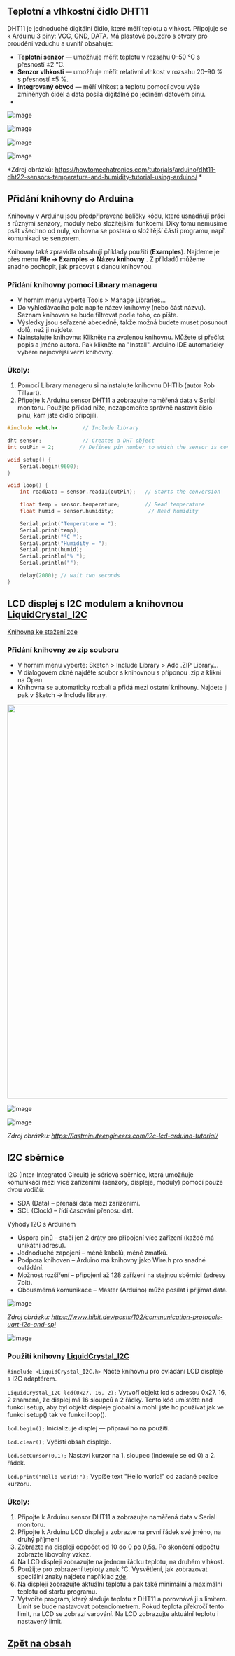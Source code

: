 ## Teplotní a vlhkostní čidlo DHT11

DHT11 je jednoduché digitální čidlo, které měří teplotu a vlhkost. Připojuje se k Arduinu 3 piny: VCC, GND, DATA. Má plastové pouzdro s otvory pro proudění vzduchu a uvnitř obsahuje:

- **Teplotní senzor** — umožňuje měřit teplotu v rozsahu 0–50 °C s přesností ±2 °C.
- **Senzor vlhkosti** — umožňuje měřit relativní vlhkost v rozsahu 20–90 % s přesností ±5 %.
- **Integrovaný obvod** — měří vlhkost a teplotu pomocí dvou výše zmíněných čidel a data posílá digitálně po jediném datovém pinu.
- 
![image](img/04_DHT_LCD_1.png)

![image](img/04_DHT_LCD_2.png)

![image](img/04_DHT_LCD_3.png)

![image](img/04_DHT_LCD_4.png)

*Zdroj obrázků: https://howtomechatronics.com/tutorials/arduino/dht11-dht22-sensors-temperature-and-humidity-tutorial-using-arduino/ *


## Přidání knihovny do Arduina

Knihovny v Arduinu jsou předpřipravené balíčky kódu, které usnadňují práci s různými senzory, moduly nebo složitějšími funkcemi. Díky tomu nemusíme psát všechno od nuly, knihovna se postará o složitější části programu, např. komunikaci se senzorem. 

Knihovny také zpravidla obsahují příklady použití (**Examples**). Najdeme je přes menu **File -> Examples -> Název knihovny** . Z  příkladů můžeme snadno pochopit, jak pracovat s danou knihovnou.

### Přidání knihovny pomocí Library manageru

- V horním menu vyberte Tools > Manage Libraries…
- Do vyhledávacího pole napite název knihovny (nebo část názvu). Seznam knihoven se bude filtrovat podle toho, co píšte.
- Výsledky jsou seřazené abecedně, takže možná budete muset posunout dolů, než ji najdete.
- Nainstalujte knihovnu: Klikněte na zvolenou knihovnu. Můžete si přečíst popis a jméno autora. Pak klikněte na "Install". Arduino IDE automaticky vybere nejnovější verzi knihovny.

### Úkoly:
1. Pomocí Library manageru si nainstalujte knihovnu DHTlib (autor Rob Tillaart).
2. Připojte k Arduinu sensor DHT11 a zobrazujte naměřená data v Serial monitoru. Použijte příklad níže, nezapomeňte správně nastavit číslo pinu, kam jste čidlo připojili.

```c
#include <dht.h>        // Include library

dht sensor;             // Creates a DHT object
int outPin = 2;        // Defines pin number to which the sensor is connected

void setup() {
	Serial.begin(9600);
}

void loop() {
	int readData = sensor.read11(outPin);	// Starts the conversion

	float temp = sensor.temperature;        // Read temperature
	float humid = sensor.humidity;           // Read humidity

	Serial.print("Temperature = ");
	Serial.print(temp);
	Serial.print("°C ");
	Serial.print("Humidity = ");
	Serial.print(humid);
	Serial.println("% ");
	Serial.println("");

	delay(2000); // wait two seconds
}
```


## LCD displej s I2C modulem a knihovnou [LiquidCrystal_I2C](https://github.com/fdebrabander/Arduino-LiquidCrystal-I2C-library)

[Knihovna ke stažení zde](https://github.com/fdebrabander/Arduino-LiquidCrystal-I2C-library/archive/refs/heads/master.zip)

### Přidání knihovny ze zip souboru
- V horním menu vyberte: Sketch > Include Library > Add .ZIP Library…
- V dialogovém okně najděte soubor s knihovnou s příponou .zip a klikni na Open.
- Knihovna se automaticky rozbalí a přidá mezi ostatní knihovny. Najdete ji pak v Sketch  → Include library.

<img src="img/04_DHT_LCD_7.png" width="900"/>

![image](img/04_DHT_LCD_8.png)

![image](img/04_DHT_LCD_9.png)

*Zdroj obrázku:  https://lastminuteengineers.com/i2c-lcd-arduino-tutorial/*

## I2C sběrnice
I2C (Inter-Integrated Circuit) je sériová sběrnice, která umožňuje komunikaci mezi více zařízeními (senzory, displeje, moduly) pomocí pouze dvou vodičů:
- SDA (Data) – přenáší data mezi zařízeními.
- SCL (Clock) – řídí časování přenosu dat.

Výhody I2C s Arduinem
- Úspora pinů – stačí jen 2 dráty pro připojení více zařízení (každé má unikátní adresu).
- Jednoduché zapojení – méně kabelů, méně zmatků.
- Podpora knihoven – Arduino má knihovny jako Wire.h pro snadné ovládání.
- Možnost rozšíření – připojení až 128 zařízení na stejnou sběrnici (adresy 7bit).
- Obousměrná komunikace – Master (Arduino) může posílat i přijímat data.
 
![image](img/04_DHT_LCD_5.png)
 
*Zdroj obrázku: https://www.hibit.dev/posts/102/communication-protocols-uart-i2c-and-spi*

![image](img/04_DHT_LCD_6.png)
 
### Použití knihovny [LiquidCrystal_I2C](https://github.com/fdebrabander/Arduino-LiquidCrystal-I2C-library)

```#include <LiquidCrystal_I2C.h>``` Načte knihovnu pro ovládání LCD displeje s I2C adaptérem.

```LiquidCrystal_I2C lcd(0x27, 16, 2);``` Vytvoří objekt lcd s adresou 0x27. 16, 2 znamená, že displej má 16 sloupců a 2 řádky. Tento kód umístěte nad funkci setup, aby byl objekt displeje globální a mohli jste ho používat jak ve funkci setup() tak ve funkci loop().

```lcd.begin();``` Inicializuje displej — připraví ho na použití.

```lcd.clear();```  Vyčistí obsah displeje.

```lcd.setCursor(0,1);``` Nastaví kurzor na 1. sloupec (indexuje se od 0) a 2. řádek.

```lcd.print("Hello world!");```  Vypíše text "Hello world!" od zadané pozice kurzoru.


### Úkoly:
1. Připojte k Arduinu sensor DHT11 a zobrazujte naměřená data v Serial monitoru.
2. Připojte k Arduinu LCD displej a zobrazte na první řádek své jméno, na druhý příjmení
3. Zobrazte na displeji odpočet od 10 do 0 po 0,5s. Po skončení odpočtu zobrazte libovolný vzkaz.
4. Na LCD displeji zobrazujte na jednom řádku teplotu, na druhém vlhkost.
5. Použijte pro zobrazení teploty znak °C. Vysvětlení, jak zobrazovat speciální znaky najdete například [zde](https://arduino.stackexchange.com/questions/46828/how-to-show-the-%C2%BA-character-in-a-lcd).
6. Na displeji zobrazujte aktuální teplotu a pak také minimální a maximální teplotu od startu programu.
7. Vytvořte program, který sleduje teplotu z DHT11 a porovnává ji s limitem. Limit se bude nastavovat potenciometrem. Pokud teplota překročí tento limit, na LCD se zobrazí varování. Na LCD zobrazujte aktuální teplotu i nastavený limit.
   

## [Zpět na obsah](README.md)
